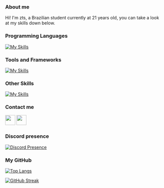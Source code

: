 ### About me

Hi! I'm zts, a Brazilian student currently at 21 years old, you can take a look at my skills down below.

### Programming Languages

[![My Skills](https://skillicons.dev/icons?i=js,ts,python,java,cs)](https://skillicons.dev)

### Tools and Frameworks

[![My Skills](https://skillicons.dev/icons?i=vscode,visualstudio)](https://skillicons.dev)

### Other Skills

[![My Skills](https://skillicons.dev/icons?i=ae,ai,ps,pr)](https://skillicons.dev)

### Contact me

 <a href="https://discord.com/users/ndzinvlr#0" target="_blank" rel="noreferrer"><img src="https://raw.githubusercontent.com/danielcranney/readme-generator/main/public/icons/socials/discord.svg" width="32" height="32"/></a> <a href="https://www.github.com/ndzin" target="_blank" rel="noreferrer"><img src="https://raw.githubusercontent.com/danielcranney/readme-generator/main/public/icons/socials/github.svg" width="32" height="32" /></a>

 ### Discord presence

[![Discord Presence](https://lanyard.cnrad.dev/api/1261851237431906307)](https://discord.com/users/819036262945783808)

### My GitHub

[![Top Langs](https://github-readme-stats.vercel.app/api/top-langs/?username=ztsvlr&layout=compact&theme=tokyonight&hide_border=true)](https://github.com/anuraghazra/github-readme-stats)

[![GitHub Streak](https://streak-stats.demolab.com?user=ztsvlr&theme=tokyonight&hide_border=true)](https://git.io/streak-stats)
